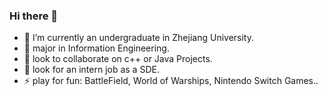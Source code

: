 ### Hi there 👋

- 🔭 I’m currently an undergraduate in Zhejiang University.
- 🌱 major in Information Engineering.
- 👯 look to collaborate on c++ or Java Projects.
- 🤔 look for an intern job as a SDE.
- ⚡ play for fun: BattleField, World of Warships, Nintendo Switch Games..
